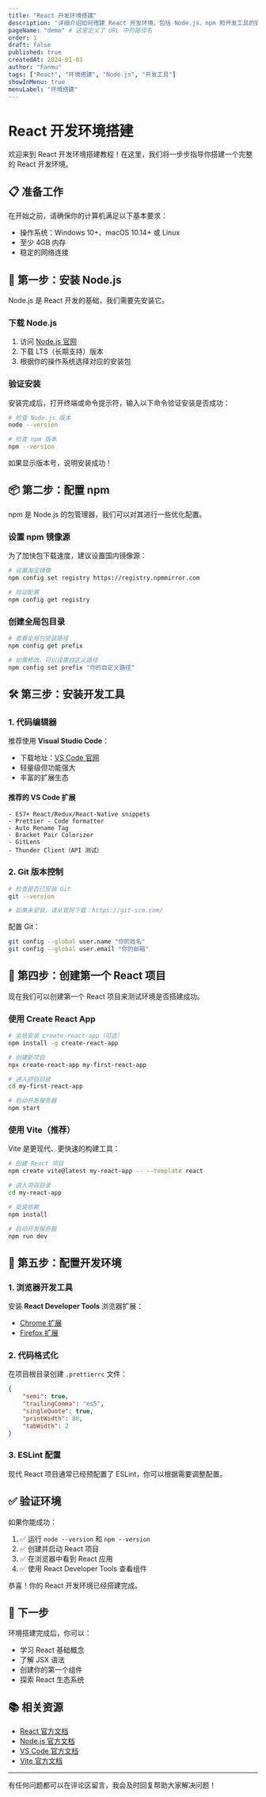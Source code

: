 ```yaml
---
title: "React 开发环境搭建"
description: "详细介绍如何搭建 React 开发环境，包括 Node.js、npm 和开发工具的安装"
pageName: "demo" # 这里定义了 URL 中的路径名
order: 1
draft: false
published: true
createdAt: 2024-01-03
author: "Fanmu"
tags: ["React", "环境搭建", "Node.js", "开发工具"]
showInMenu: true
menuLabel: "环境搭建"
---
```


# React 开发环境搭建

欢迎来到 React 开发环境搭建教程！在这里，我们将一步步指导你搭建一个完整的 React 开发环境。

## 📋 准备工作

在开始之前，请确保你的计算机满足以下基本要求：

- 操作系统：Windows 10+、macOS 10.14+ 或 Linux
- 至少 4GB 内存
- 稳定的网络连接

## 🚀 第一步：安装 Node.js

Node.js 是 React 开发的基础，我们需要先安装它。

### 下载 Node.js

1. 访问 [Node.js 官网](https://nodejs.org/)
2. 下载 LTS（长期支持）版本
3. 根据你的操作系统选择对应的安装包

### 验证安装

安装完成后，打开终端或命令提示符，输入以下命令验证安装是否成功：

```bash
# 检查 Node.js 版本
node --version

# 检查 npm 版本
npm --version
```

如果显示版本号，说明安装成功！

## 📦 第二步：配置 npm

npm 是 Node.js 的包管理器，我们可以对其进行一些优化配置。

### 设置 npm 镜像源

为了加快包下载速度，建议设置国内镜像源：

```bash
# 设置淘宝镜像
npm config set registry https://registry.npmmirror.com

# 验证配置
npm config get registry
```

### 创建全局包目录

```bash
# 查看全局包安装路径
npm config get prefix

# 如需修改，可以设置自定义路径
npm config set prefix "你的自定义路径"
```

## 🛠 第三步：安装开发工具

### 1. 代码编辑器

推荐使用 **Visual Studio Code**：

- 下载地址：[VS Code 官网](https://code.visualstudio.com/)
- 轻量级但功能强大
- 丰富的扩展生态

#### 推荐的 VS Code 扩展

```text
- ES7+ React/Redux/React-Native snippets
- Prettier - Code formatter
- Auto Rename Tag
- Bracket Pair Colorizer
- GitLens
- Thunder Client（API 测试）
```

### 2. Git 版本控制

```bash
# 检查是否已安装 Git
git --version

# 如果未安装，请从官网下载：https://git-scm.com/
```

配置 Git：

```bash
git config --global user.name "你的姓名"
git config --global user.email "你的邮箱"
```

## 🎯 第四步：创建第一个 React 项目

现在我们可以创建第一个 React 项目来测试环境是否搭建成功。

### 使用 Create React App

```bash
# 全局安装 create-react-app（可选）
npm install -g create-react-app

# 创建新项目
npx create-react-app my-first-react-app

# 进入项目目录
cd my-first-react-app

# 启动开发服务器
npm start
```

### 使用 Vite（推荐）

Vite 是更现代、更快速的构建工具：

```bash
# 创建 React 项目
npm create vite@latest my-react-app -- --template react

# 进入项目目录
cd my-react-app

# 安装依赖
npm install

# 启动开发服务器
npm run dev
```

## 🔧 第五步：配置开发环境

### 1. 浏览器开发工具

安装 **React Developer Tools** 浏览器扩展：

- [Chrome 扩展](https://chrome.google.com/webstore/detail/react-developer-tools/)
- [Firefox 扩展](https://addons.mozilla.org/en-US/firefox/addon/react-devtools/)

### 2. 代码格式化

在项目根目录创建 `.prettierrc` 文件：

```json
{
	"semi": true,
	"trailingComma": "es5",
	"singleQuote": true,
	"printWidth": 80,
	"tabWidth": 2
}
```

### 3. ESLint 配置

现代 React 项目通常已经预配置了 ESLint，你可以根据需要调整配置。

## ✅ 验证环境

如果你能成功：

1. ✅ 运行 `node --version` 和 `npm --version`
2. ✅ 创建并启动 React 项目
3. ✅ 在浏览器中看到 React 应用
4. ✅ 使用 React Developer Tools 查看组件

恭喜！你的 React 开发环境已经搭建完成。

## 🎉 下一步

环境搭建完成后，你可以：

- 学习 React 基础概念
- 了解 JSX 语法
- 创建你的第一个组件
- 探索 React 生态系统

## 📚 相关资源

- [React 官方文档](https://react.dev/)
- [Node.js 官方文档](https://nodejs.org/docs/)
- [VS Code 官方文档](https://code.visualstudio.com/docs)
- [Vite 官方文档](https://vitejs.dev/)

---

有任何问题都可以在评论区留言，我会及时回复帮助大家解决问题！
